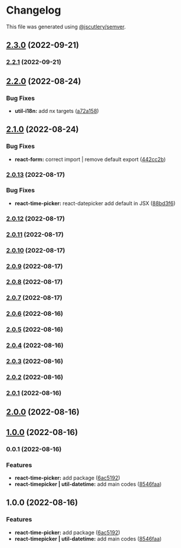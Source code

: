 # Changelog

This file was generated using [@jscutlery/semver](https://github.com/jscutlery/semver).

## [2.3.0](https://gitlab.migoinc.com/migotv/paintbox/compare/react-time-picker@2.2.1...react-time-picker@2.3.0) (2022-09-21)

### [2.2.1](https://gitlab.migoinc.com/migotv/paintbox/compare/react-time-picker@2.2.0...react-time-picker@2.2.1) (2022-09-21)

## [2.2.0](https://gitlab.migoinc.com/migotv/paintbox/compare/react-time-picker@2.1.0...react-time-picker@2.2.0) (2022-08-24)


### Bug Fixes

* **util-i18n:** add nx targets ([a72a158](https://gitlab.migoinc.com/migotv/paintbox/commit/a72a1580653a2e635c97ca894663b8ffe4b4b912))

## [2.1.0](https://gitlab.migoinc.com/migotv/paintbox/compare/react-time-picker@2.0.13...react-time-picker@2.1.0) (2022-08-24)


### Bug Fixes

* **react-form:** correct import | remove default export ([442cc2b](https://gitlab.migoinc.com/migotv/paintbox/commit/442cc2b6bfad06a3837e524e5aac914156c4ff0c))

### [2.0.13](https://gitlab.migoinc.com/migotv/paintbox/compare/react-time-picker@2.0.12...react-time-picker@2.0.13) (2022-08-17)


### Bug Fixes

* **react-time-picker:** react-datepicker add default in JSX ([88bd3f6](https://gitlab.migoinc.com/migotv/paintbox/commit/88bd3f67f931074a245098b402a9fb98ff77bb48))

### [2.0.12](https://gitlab.migoinc.com/migotv/paintbox/compare/react-time-picker@2.0.11...react-time-picker@2.0.12) (2022-08-17)

### [2.0.11](https://gitlab.migoinc.com/migotv/paintbox/compare/react-time-picker@2.0.10...react-time-picker@2.0.11) (2022-08-17)

### [2.0.10](https://gitlab.migoinc.com/migotv/paintbox/compare/react-time-picker@2.0.9...react-time-picker@2.0.10) (2022-08-17)

### [2.0.9](https://gitlab.migoinc.com/migotv/paintbox/compare/react-time-picker@2.0.8...react-time-picker@2.0.9) (2022-08-17)

### [2.0.8](https://gitlab.migoinc.com/migotv/paintbox/compare/react-time-picker@2.0.7...react-time-picker@2.0.8) (2022-08-17)

### [2.0.7](https://gitlab.migoinc.com/migotv/paintbox/compare/react-time-picker@2.0.6...react-time-picker@2.0.7) (2022-08-17)

### [2.0.6](https://gitlab.migoinc.com/migotv/paintbox/compare/react-time-picker@2.0.5...react-time-picker@2.0.6) (2022-08-16)

### [2.0.5](https://gitlab.migoinc.com/migotv/paintbox/compare/react-time-picker@2.0.4...react-time-picker@2.0.5) (2022-08-16)

### [2.0.4](https://gitlab.migoinc.com/migotv/paintbox/compare/react-time-picker@2.0.3...react-time-picker@2.0.4) (2022-08-16)

### [2.0.3](https://gitlab.migoinc.com/migotv/paintbox/compare/react-time-picker@2.0.2...react-time-picker@2.0.3) (2022-08-16)

### [2.0.2](https://gitlab.migoinc.com/migotv/paintbox/compare/react-time-picker@2.0.1...react-time-picker@2.0.2) (2022-08-16)

### [2.0.1](https://gitlab.migoinc.com/migotv/paintbox/compare/react-time-picker@2.0.0...react-time-picker@2.0.1) (2022-08-16)

## [2.0.0](https://gitlab.migoinc.com/migotv/paintbox/compare/react-time-picker@1.0.0...react-time-picker@2.0.0) (2022-08-16)

## [1.0.0](https://gitlab.migoinc.com/migotv/paintbox/compare/react-time-picker@0.0.1...react-time-picker@1.0.0) (2022-08-16)

### 0.0.1 (2022-08-16)


### Features

* **react-time-picker:** add package ([6ac5192](https://gitlab.migoinc.com/migotv/paintbox/commit/6ac5192629af248222c47c80bf80a4d3742d1bf8))
* **react-timepicker | util-datetime:** add main codes ([8546faa](https://gitlab.migoinc.com/migotv/paintbox/commit/8546faa1d5e3148f1ff926167c9e34cf50f9772f))

## 1.0.0 (2022-08-16)


### Features

* **react-time-picker:** add package ([6ac5192](https://gitlab.migoinc.com/migotv/paintbox/commit/6ac5192629af248222c47c80bf80a4d3742d1bf8))
* **react-timepicker | util-datetime:** add main codes ([8546faa](https://gitlab.migoinc.com/migotv/paintbox/commit/8546faa1d5e3148f1ff926167c9e34cf50f9772f))
